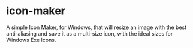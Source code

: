 # icon-maker
 A simple Icon Maker, for Windows, that will resize an image with the best anti-aliasing and save it as a multi-size icon, with the ideal sizes for Windows Exe Icons.
